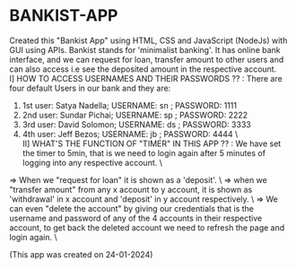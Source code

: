# BANKIST-APP
Created this "Bankist App" using HTML, CSS and JavaScript (NodeJs) with GUI using APIs. Bankist stands for 'minimalist banking'. It has online bank interface, and we can request for loan, transfer amount to other users and can also access i.e see the deposited amount in the respective account.                                                                                                                        
I]
HOW TO ACCESS USERNAMES AND THEIR PASSWORDS ?? : There are four default Users in our bank and they are:
1) 1st user: Satya Nadella; USERNAME: sn ; PASSWORD: 1111
2) 2nd user: Sundar Pichai; USERNAME: sp ; PASSWORD: 2222
3) 3rd user: David Solomon; USERNAME: ds ; PASSWORD: 3333
4) 4th user: Jeff Bezos; USERNAME: jb ; PASSWORD: 4444    \\                                                                                                                                                                                                                                                                                                                                                                 
II] 
WHAT'S THE FUNCTION OF "TIMER" IN THIS APP ?? : We have set the timer to 5min, that is we need to login again after 5 minutes of logging into any respective account. \\

=> When we "request for loan" it is shown as a 'deposit'. \\
=> when we "transfer amount" from any x account to y account, it is shown as 'withdrawal' in x account and 'deposit' in y account respectively. \\
=> We can even "delete the account" by giving our credentials that is the username and password of any of the 4 accounts in their respective account, to get back the deleted account we need to refresh the page and login again. \\

(This app was created on 24-01-2024)
